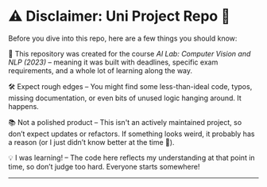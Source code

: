 # ⚠️ Disclaimer: Uni Project Repo 🚧
Before you dive into this repo, here are a few things you should know:

📌 This repository was created for the course _AI Lab: Computer Vision and NLP (2023)_ – meaning it was built with deadlines, specific exam requirements, and a whole lot of learning along the way.

🛠️ Expect rough edges – You might find some less-than-ideal code, typos, missing documentation, or even bits of unused logic hanging around. It happens.

📚 Not a polished product – This isn't an actively maintained project, so don’t expect updates or refactors. If something looks weird, it probably has a reason (or I just didn’t know better at the time 🤷).

💡 I was learning! – The code here reflects my understanding at that point in time, so don’t judge too hard. Everyone starts somewhere!

***

